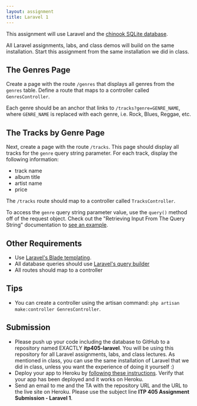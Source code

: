 ```yaml
---
layout: assignment
title: Laravel 1
---
```


This assignment will use Laravel and the [chinook SQLite database](http://www.sqlitetutorial.net/sqlite-sample-database/).

All Laravel assignments, labs, and class demos will build on the same installation. Start this assignment from the same installation we did in class.

## The Genres Page

Create a page with the route `/genres` that displays all genres from the `genres` table. Define a route that maps to a controller called `GenresController`.

Each genre should be an anchor that links to `/tracks?genre=GENRE_NAME`, where `GENRE_NAME` is replaced with each genre, i.e. Rock, Blues, Reggae, etc.

## The Tracks by Genre Page

Next, create a page with the route `/tracks`. This page should display all tracks for the `genre` query string parameter. For each track, display the following information:

* track name
* album title
* artist name
* price

The `/tracks` route should map to a controller called `TracksController`.

To access the `genre` query string parameter value, use the `query()` method off of the request object. Check out the "Retrieving Input From The Query String" documentation to [see an example](https://laravel.com/docs/5.7/requests#retrieving-input).

## Other Requirements

* Use [Laravel's Blade templating](https://laravel.com/docs/5.7/blade).
* All database queries should use [Laravel's query builder](https://laravel.com/docs/5.7/queries)
* All routes should map to a controller

## Tips

* You can create a controller using the artisan command: `php artisan make:controller GenresController`.

## Submission

* Please push up your code including the database to GitHub to a repository named EXACTLY __itp405-laravel__. You will be using this repository for all Laravel assignments, labs, and class lectures. As mentioned in class, you can use the same installation of Laravel that we did in class, unless you want the experience of doing it yourself :)
* Deploy your app to Heroku by [following these instructions](/tutorials/deploying-laravel-with-sqlite-to-heroku). Verify that your app has been deployed and it works on Heroku.
* Send an email to me and the TA with the repository URL and the URL to the live site on Heroku. Please use the subject line __ITP 405 Assignment Submission - Laravel 1__.
